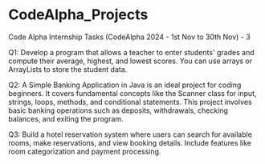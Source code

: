 # CodeAlpha_Projects
 Code Alpha Internship Tasks (CodeAlpha 2024 - 1st Nov to 30th Nov) - 3 

Q1: Develop a program that allows a teacher to enter
students' grades and compute their average,
highest, and lowest scores. You can use arrays or
ArrayLists to store the student data.

Q2: A Simple Banking Application in Java is an ideal project
for coding beginners. It covers fundamental concepts
like the Scanner class for input, strings, loops, methods,
and conditional statements. This project involves basic
banking operations such as deposits, withdrawals,
checking balances, and exiting the program.

Q3: Build a hotel reservation system where users can
search for available rooms, make reservations, and view
booking details. Include features like room
categorization and payment processing.
